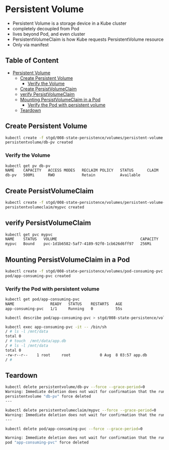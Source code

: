 # Persistent Volume

- Persistent Volume is a storage device in a Kube cluster
- completely decoupled from Pod
- lives beyond Pod, and even cluster
- PersistentVolumeClaim is how Kube requests PersistentVolume resource
- Only via manifest

## Table of Content  <!-- omit in toc -->

- [Persistent Volume](#persistent-volume)
  - [Create Persistent Volume](#create-persistent-volume)
    - [Verify the Volume](#verify-the-volume)
  - [Create PersistVolumeClaim](#create-persistvolumeclaim)
  - [verify PersistVolumeClaim](#verify-persistvolumeclaim)
  - [Mounting PersistVolumeClaim in a Pod](#mounting-persistvolumeclaim-in-a-pod)
    - [Verify the Pod with persistent volume](#verify-the-pod-with-persistent-volume)
  - [Teardown](#teardown)

## Create Persistent Volume

```bash
kubectl create -f stgd/008-state-persistence/volumes/persistent-volume.yaml
persistentvolume/db-pv created
```

### Verify the Volume

```bash
kubectl get pv db-pv
NAME    CAPACITY   ACCESS MODES   RECLAIM POLICY   STATUS      CLAIM   STORAGECLASS   VOLUMEATTRIBUTESCLASS   REASON   AGE
db-pv   500Mi      RWO            Retain           Available                          <unset>                          75s
```

## Create PersistVolumeClaim

```bash
kubectl create -f stgd/008-state-persistence/volumes/persistent-volume-claim.yaml
persistentvolumeclaim/mypvc created
```

## verify PersistVolumeClaim

```bash
kubectl get pvc mypvc
NAME    STATUS   VOLUME                                     CAPACITY   ACCESS MODES   STORAGECLASS   VOLUMEATTRIBUTESCLASS   AGE
mypvc   Bound    pvc-1d1b6582-5af7-4189-92f0-1cb626d6ff97   256Mi      RWO            hostpath       <unset>                 98s
```

## Mounting PersistVolumeClaim in a Pod

```bash
kubectl create -f stgd/008-state-persistence/volumes/pod-consuming-pvc.yaml
pod/app-consuming-pvc created
```

### Verify the Pod with persistent volume

```bash
kubectl get pod/app-consuming-pvc
NAME                READY   STATUS    RESTARTS   AGE
app-consuming-pvc   1/1     Running   0          55s
```

```bash
kubectl describe pod/app-consuming-pvc > stgd/008-state-persistence/volumes/app-consuming-pvc.txt
```

```bash
kubectl exec app-consuming-pvc -it -- /bin/sh
/ # ls -l /mnt/data
total 0
/ # touch  /mnt/data/app.db
/ # ls -l /mnt/data
total 0
-rw-r--r--    1 root     root             0 Aug  8 03:57 app.db
/ # 
```


## Teardown

```bash
kubectl delete persistentvolume/db-pv --force --grace-period=0
Warning: Immediate deletion does not wait for confirmation that the running resource has been terminated. The resource may continue to run on the cluster indefinitely.
persistentvolume "db-pv" force deleted
---

kubectl delete persistentvolumeclaim/mypvc --force --grace-period=0
Warning: Immediate deletion does not wait for confirmation that the running resource has been terminated. The resource may continue to run on the cluster indefinitely.
---

kubectl delete pod/app-consuming-pvc --force --grace-period=0

Warning: Immediate deletion does not wait for confirmation that the running resource has been terminated. The resource may continue to run on the cluster indefinitely.
pod "app-consuming-pvc" force deleted
```
